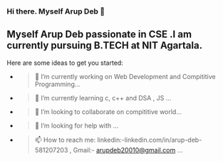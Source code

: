### Hi there. Myself Arup Deb 👋

## Myself Arup Deb passionate in CSE .I am currently pursuing B.TECH at NIT Agartala.

Here are some ideas to get you started:

- >  🔭 I’m currently working on Web Development and Compititive Programming...
- >  🌱 I’m currently learning c, c++ and DSA , JS ...
- >  👯 I’m looking to collaborate on compititive world...
- >  🤔 I’m looking for help with  ...
- >  📫 How to reach me: linkedin:-linkedin.com/in/arup-deb-581207203 , Gmail:- arupdeb20010@gmail.com   ...

